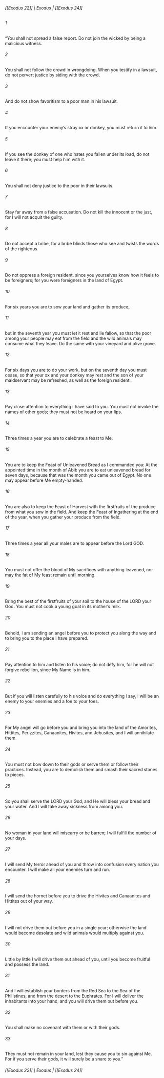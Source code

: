###### [[Exodus 22]] | Exodus | [[Exodus 24]]

###### 1
“You shall not spread a false report. Do not join the wicked by being a malicious witness.
###### 2
You shall not follow the crowd in wrongdoing. When you testify in a lawsuit, do not pervert justice by siding with the crowd.
###### 3
And do not show favoritism to a poor man in his lawsuit.
###### 4
If you encounter your enemy’s stray ox or donkey, you must return it to him.
###### 5
If you see the donkey of one who hates you fallen under its load, do not leave it there; you must help him with it.
###### 6
You shall not deny justice to the poor in their lawsuits.
###### 7
Stay far away from a false accusation. Do not kill the innocent or the just, for I will not acquit the guilty.
###### 8
Do not accept a bribe, for a bribe blinds those who see and twists the words of the righteous.
###### 9
Do not oppress a foreign resident, since you yourselves know how it feels to be foreigners; for you were foreigners in the land of Egypt.
###### 10
For six years you are to sow your land and gather its produce,
###### 11
but in the seventh year you must let it rest and lie fallow, so that the poor among your people may eat from the field and the wild animals may consume what they leave. Do the same with your vineyard and olive grove.
###### 12
For six days you are to do your work, but on the seventh day you must cease, so that your ox and your donkey may rest and the son of your maidservant may be refreshed, as well as the foreign resident.
###### 13
Pay close attention to everything I have said to you. You must not invoke the names of other gods; they must not be heard on your lips.
###### 14
Three times a year you are to celebrate a feast to Me.
###### 15
You are to keep the Feast of Unleavened Bread as I commanded you: At the appointed time in the month of Abib you are to eat unleavened bread for seven days, because that was the month you came out of Egypt. No one may appear before Me empty-handed.
###### 16
You are also to keep the Feast of Harvest with the firstfruits of the produce from what you sow in the field. And keep the Feast of Ingathering at the end of the year, when you gather your produce from the field.
###### 17
Three times a year all your males are to appear before the Lord GOD.
###### 18
You must not offer the blood of My sacrifices with anything leavened, nor may the fat of My feast remain until morning.
###### 19
Bring the best of the firstfruits of your soil to the house of the LORD your God. You must not cook a young goat in its mother’s milk.
###### 20
Behold, I am sending an angel before you to protect you along the way and to bring you to the place I have prepared.
###### 21
Pay attention to him and listen to his voice; do not defy him, for he will not forgive rebellion, since My Name is in him.
###### 22
But if you will listen carefully to his voice and do everything I say, I will be an enemy to your enemies and a foe to your foes.
###### 23
For My angel will go before you and bring you into the land of the Amorites, Hittites, Perizzites, Canaanites, Hivites, and Jebusites, and I will annihilate them.
###### 24
You must not bow down to their gods or serve them or follow their practices. Instead, you are to demolish them and smash their sacred stones to pieces.
###### 25
So you shall serve the LORD your God, and He will bless your bread and your water. And I will take away sickness from among you.
###### 26
No woman in your land will miscarry or be barren; I will fulfill the number of your days.
###### 27
I will send My terror ahead of you and throw into confusion every nation you encounter. I will make all your enemies turn and run.
###### 28
I will send the hornet before you to drive the Hivites and Canaanites and Hittites out of your way.
###### 29
I will not drive them out before you in a single year; otherwise the land would become desolate and wild animals would multiply against you.
###### 30
Little by little I will drive them out ahead of you, until you become fruitful and possess the land.
###### 31
And I will establish your borders from the Red Sea to the Sea of the Philistines, and from the desert to the Euphrates. For I will deliver the inhabitants into your hand, and you will drive them out before you.
###### 32
You shall make no covenant with them or with their gods.
###### 33
They must not remain in your land, lest they cause you to sin against Me. For if you serve their gods, it will surely be a snare to you.”

###### [[Exodus 22]] | Exodus | [[Exodus 24]]
